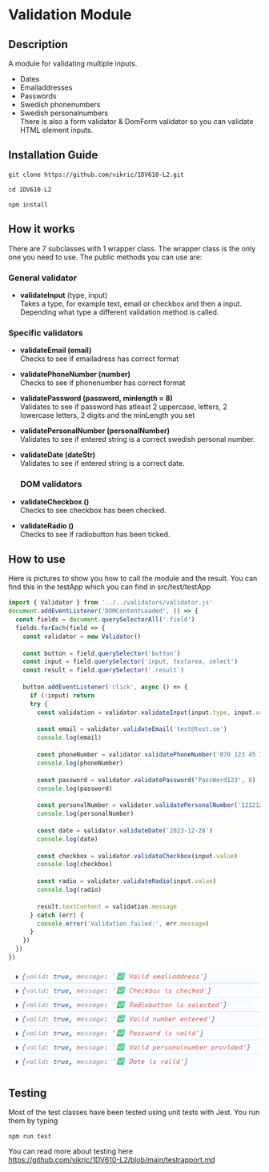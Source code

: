 # Validation Module


## Description
A module for validating multiple inputs.

- Dates
- Emailaddresses
- Passwords
- Swedish phonenumbers
- Swedish personalnumbers  
  There is also a form validator & DomForm validator so you can validate HTML element inputs.

## Installation Guide

 ```
 git clone https://github.com/vikric/1DV610-L2.git
 ```
```
cd 1DV610-L2
```

``` 
npm install
```

## How it works

There are 7 subclasses with 1 wrapper class. The wrapper class is the only one you need to use. The public methods you can use are:

### General validator
- **validateInput** (type, input)   
Takes a type, for example text, email or checkbox and then a input. Depending what type a different validation method is called.

### Specific validators
- **validateEmail (email)**  
Checks to see if emailadress has correct format
- **validatePhoneNumber (number)**  
Checks to see if phonenumber has correct format
- **validatePassword (password, minlength = 8)**  
Validates to see if password has atleast 2 uppercase, letters, 2 lowercase letters, 2 digits and the minLength you set
- **validatePersonalNumber (personalNumber)**  
Validates to see if entered string is a correct swedish personal number.
- **validateDate (dateStr)**  
  Validates to see if entered string is a correct date.

  ### DOM validators
- **validateCheckbox ()**  
Checks to see checkbox has been checked.
- **validateRadio ()**  
Checks to see if radiobutton has been ticked.
  
## How to use

Here is pictures to show you how to call the module and the result. You can find this in the testApp which you can find in src/test/testApp

``` js
import { Validator } from '../../validators/validator.js'
document.addEventListener('DOMContentLoaded', () => {
  const fields = document.querySelectorAll('.field')
  fields.forEach(field => {
    const validator = new Validator()

    const button = field.querySelector('button')
    const input = field.querySelector('input, textarea, select')
    const result = field.querySelector('.result')

    button.addEventListener('click', async () => {
      if (!input) return
      try {
        const validation = validator.validateInput(input.type, input.value)

        const email = validator.validateEmail('test@test.se') 
        console.log(email)

        const phoneNumber = validator.validatePhoneNumber('070 123 45 78')
        console.log(phoneNumber)

        const password = validator.validatePassword('PassWord123', 8)
        console.log(password)

        const personalNumber = validator.validatePersonalNumber('1212121212')
        console.log(personalNumber)

        const date = validator.validateDate('2023-12-28')
        console.log(date)

        const checkbox = validator.validateCheckbox(input.value)
        console.log(checkbox)

        const radio = validator.validateRadio(input.value)
        console.log(radio)

        result.textContent = validation.message
      } catch (err) {
        console.error('Validation failed:', err.message)
      }
    })
  })
})
```

![alt text](./src/images/logs.png)

## Testing

Most of the test classes have been tested using unit tests with Jest. You run them by typing 
```
npm run test
``` 
You can read more about testing here  
https://github.com/vikric/1DV610-L2/blob/main/testrapport.md

